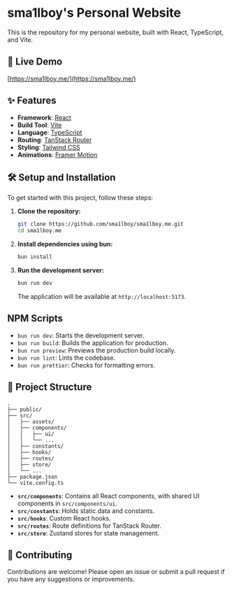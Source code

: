 # sma1lboy's Personal Website

This is the repository for my personal website, built with React, TypeScript, and Vite.

## 🚀 Live Demo

[https://sma1lboy.me/](https://sma1lboy.me/)

## ✨ Features

- **Framework**: [React](https://react.dev/)
- **Build Tool**: [Vite](https://vitejs.dev/)
- **Language**: [TypeScript](https://www.typescriptlang.org/)
- **Routing**: [TanStack Router](https://tanstack.com/router)
- **Styling**: [Tailwind CSS](https://tailwindcss.com/)
- **Animations**: [Framer Motion](https://www.framer.com/motion/)

## 🛠️ Setup and Installation

To get started with this project, follow these steps:

1. **Clone the repository:**
   ```bash
   git clone https://github.com/sma1lboy/sma1lboy.me.git
   cd sma1lboy.me
   ```

2. **Install dependencies using bun:**
   ```bash
   bun install
   ```

3. **Run the development server:**
   ```bash
   bun run dev
   ```
   The application will be available at `http://localhost:5173`.

##  NPM Scripts

- `bun run dev`: Starts the development server.
- `bun run build`: Builds the application for production.
- `bun run preview`: Previews the production build locally.
- `bun run lint`: Lints the codebase.
- `bun run prettier`: Checks for formatting errors.

## 📁 Project Structure

```
.
├── public/
├── src/
│   ├── assets/
│   ├── components/
│   │   ├── ui/
│   │   └── ...
│   ├── constants/
│   ├── hooks/
│   ├── routes/
│   ├── store/
│   └── ...
├── package.json
└── vite.config.ts
```

- **`src/components`**: Contains all React components, with shared UI components in `src/components/ui`.
- **`src/constants`**: Holds static data and constants.
- **`src/hooks`**: Custom React hooks.
- **`src/routes`**: Route definitions for TanStack Router.
- **`src/store`**: Zustand stores for state management.

## 🤝 Contributing

Contributions are welcome! Please open an issue or submit a pull request if you have any suggestions or improvements.
